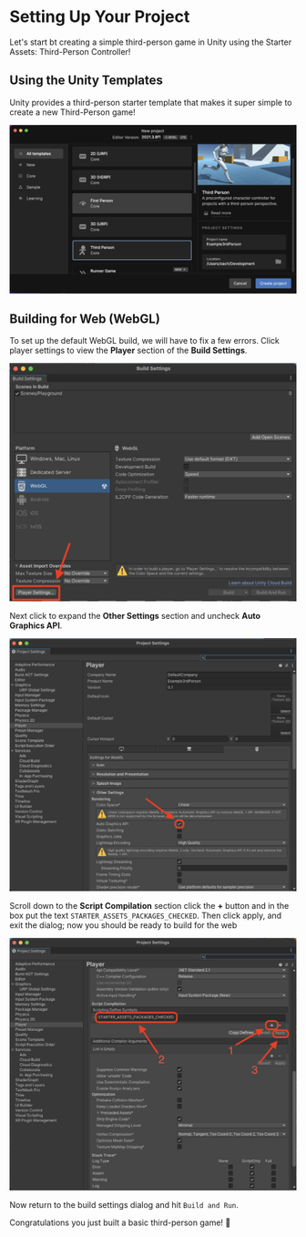 # Setting Up Your Project

Let's start bt creating a simple third-person game in Unity using the Starter Assets: Third-Person Controller!

## Using the Unity Templates

Unity provides a third-person starter template that makes it super simple to create a new Third-Person game!

![third-person-template](img/third-person-template.png)

## Building for Web (WebGL)

To set up the default WebGL build, we will have to fix a few errors. Click player settings to view the **Player** section of the **Build Settings**.

![build-screen](img/build-screen.png)

Next click to expand the **Other Settings** section and uncheck **Auto Graphics API**.

![player-settings](img/player-settings.png)

Scroll down to the **Script Compilation** section click the **+** button and in the box put the text `STARTER_ASSETS_PACKAGES_CHECKED`. Then click apply, and exit the dialog; now you should be ready to build for the web

![STARTER_ASSETS_PACKAGES_CHECKED](img/STARTER_ASSETS_PACKAGES_CHECKED.png)

Now return to the build settings dialog and hit `Build and Run`.

Congratulations you just built a basic third-person game! 🥳
